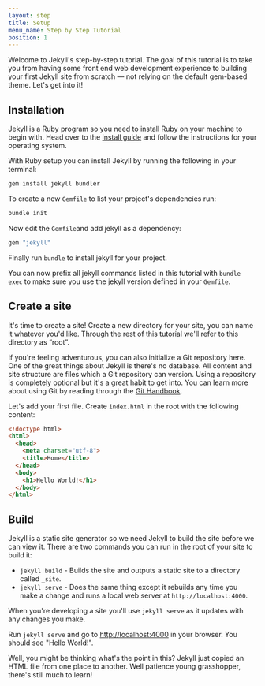 ```yaml
---
layout: step
title: Setup
menu_name: Step by Step Tutorial
position: 1
---
```

Welcome to Jekyll's step-by-step tutorial. The goal of this tutorial is to take
you from having some front end web development experience to building your
first Jekyll site from scratch — not relying on the default gem-based theme. 
Let's get into it!

## Installation

Jekyll is a Ruby program so you need to install Ruby on your machine to begin
with. Head over to the [install guide](/docs/installation/) and follow the
instructions for your operating system.

With Ruby setup you can install Jekyll by running the following in your
terminal:

```sh
gem install jekyll bundler
```

To create a new `Gemfile` to list your project's dependencies run:

```sh
bundle init
```

Now edit the `Gemfile`and add jekyll as a dependency:

```ruby
gem "jekyll"
```

Finally run `bundle` to install jekyll for your project.

You can now prefix all jekyll commands listed in this tutorial with `bundle exec` 
to make sure you use the jekyll version defined in your `Gemfile`.

## Create a site

It's time to create a site! Create a new directory for your site, you can name
it whatever you'd like. Through the rest of this tutorial we'll refer to this
directory as “root”.

If you're feeling adventurous, you can also initialize a Git repository here.
One of the great things about Jekyll is there's no database. All content and
site structure are files which a Git repository can version. Using a repository
is completely optional but it's a great habit to get into. You can learn more
about using Git by reading through the
[Git Handbook](https://guides.github.com/introduction/git-handbook/).

Let's add your first file. Create `index.html` in the root with the following
content:

```html
<!doctype html>
<html>
  <head>
    <meta charset="utf-8">
    <title>Home</title>
  </head>
  <body>
    <h1>Hello World!</h1>
  </body>
</html>
```

## Build

Jekyll is a static site generator so we need Jekyll to build the site
before we can view it. There are two commands you can run in the root of your site
to build it:

* `jekyll build` - Builds the site and outputs a static site to a directory
called `_site`.
* `jekyll serve` - Does the same thing except it rebuilds any time you make
a change and runs a local web server at `http://localhost:4000`.

When you're developing a site you'll use `jekyll serve` as it updates with any
changes you make.

Run `jekyll serve` and go to
<a href="http://localhost:4000" target="_blank" data-proofer-ignore>http://localhost:4000</a> in
your browser. You should see "Hello World!".

Well, you might be thinking what's the point in this? Jekyll just copied an
HTML file from one place to another. Well patience young grasshopper, there's
still much to learn!
